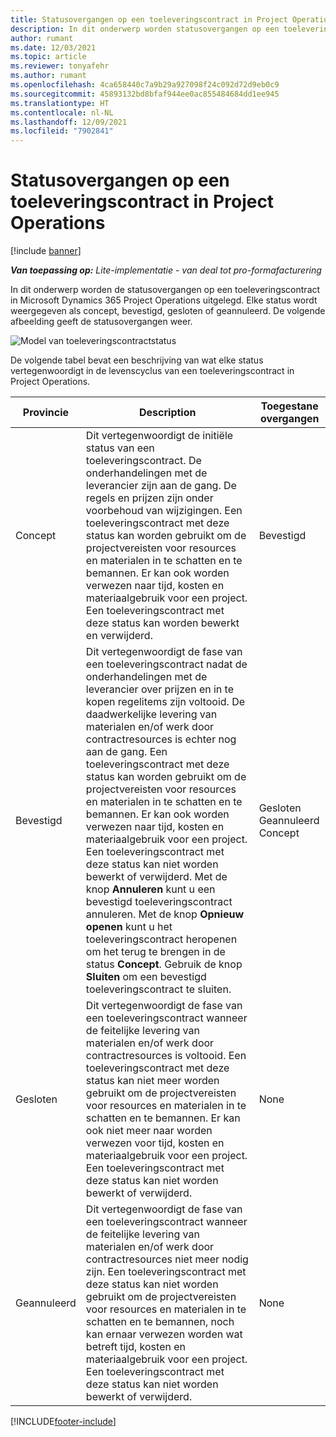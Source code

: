 ```yaml
---
title: Statusovergangen op een toeleveringscontract in Project Operations
description: In dit onderwerp worden statusovergangen op een toeleveringscontract in Microsoft Dynamics 365 Project Operations uitgelegd wanneer het toeleveringscontract wordt gemaakt, uitgevoerd en gesloten.
author: rumant
ms.date: 12/03/2021
ms.topic: article
ms.reviewer: tonyafehr
ms.author: rumant
ms.openlocfilehash: 4ca658440c7a9b29a927098f24c092d72d9eb0c9
ms.sourcegitcommit: 45893132bd8bfaf944ee0ac855484684dd1ee945
ms.translationtype: HT
ms.contentlocale: nl-NL
ms.lasthandoff: 12/09/2021
ms.locfileid: "7902841"
---
```

# <a name="state-transitions-on-a-subcontract-in-project-operations"></a>Statusovergangen op een toeleveringscontract in Project Operations

[!include [banner](../../includes/dataverse-preview.md)]

_**Van toepassing op:** Lite-implementatie - van deal tot pro-formafacturering_

In dit onderwerp worden de statusovergangen op een toeleveringscontract in Microsoft Dynamics 365 Project Operations uitgelegd. Elke status wordt weergegeven als concept, bevestigd, gesloten of geannuleerd. De volgende afbeelding geeft de statusovergangen weer.

![Model van toeleveringscontractstatus](../media/SubconStates.png)  

De volgende tabel bevat een beschrijving van wat elke status vertegenwoordigt in de levenscyclus van een toeleveringscontract in Project Operations.

| Provincie | Description | Toegestane overgangen |
| --- | --- | --- |
| Concept | Dit vertegenwoordigt de initiële status van een toeleveringscontract. De onderhandelingen met de leverancier zijn aan de gang. De regels en prijzen zijn onder voorbehoud van wijzigingen. Een toeleveringscontract met deze status kan worden gebruikt om de projectvereisten voor resources en materialen in te schatten en te bemannen. Er kan ook worden verwezen naar tijd, kosten en materiaalgebruik voor een project. Een toeleveringscontract met deze status kan worden bewerkt en verwijderd. | Bevestigd |
| Bevestigd | Dit vertegenwoordigt de fase van een toeleveringscontract nadat de onderhandelingen met de leverancier over prijzen en in te kopen regelitems zijn voltooid. De daadwerkelijke levering van materialen en/of werk door contractresources is echter nog aan de gang. Een toeleveringscontract met deze status kan worden gebruikt om de projectvereisten voor resources en materialen in te schatten en te bemannen. Er kan ook worden verwezen naar tijd, kosten en materiaalgebruik voor een project. Een toeleveringscontract met deze status kan niet worden bewerkt of verwijderd. Met de knop **Annuleren** kunt u een bevestigd toeleveringscontract annuleren. Met de knop **Opnieuw openen** kunt u het toeleveringscontract heropenen om het terug te brengen in de status **Concept**. Gebruik de knop **Sluiten** om een bevestigd toeleveringscontract te sluiten. | Gesloten <br> Geannuleerd <br> Concept |
| Gesloten | Dit vertegenwoordigt de fase van een toeleveringscontract wanneer de feitelijke levering van materialen en/of werk door contractresources is voltooid. Een toeleveringscontract met deze status kan niet meer worden gebruikt om de projectvereisten voor resources en materialen in te schatten en te bemannen. Er kan ook niet meer naar worden verwezen voor tijd, kosten en materiaalgebruik voor een project. Een toeleveringscontract met deze status kan niet worden bewerkt of verwijderd. | None |
| Geannuleerd | Dit vertegenwoordigt de fase van een toeleveringscontract wanneer de feitelijke levering van materialen en/of werk door contractresources niet meer nodig zijn. Een toeleveringscontract met deze status kan niet worden gebruikt om de projectvereisten voor resources en materialen in te schatten en te bemannen, noch kan ernaar verwezen worden wat betreft tijd, kosten en materiaalgebruik voor een project. Een toeleveringscontract met deze status kan niet worden bewerkt of verwijderd. | None |


[!INCLUDE[footer-include](../../includes/footer-banner.md)]
